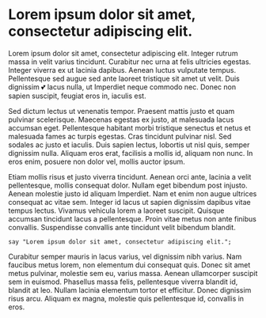 # Lorem ipsum dolor sit amet, consectetur adipiscing elit.

Lorem ipsum dolor sit amet, consectetur adipiscing elit. Integer rutrum
massa in velit varius tincidunt. Curabitur nec urna at felis ultricies
egestas. Integer viverra ex ut lacinia dapibus. Aenean luctus vulputate
tempus. Pellentesque sed augue sed ante laoreet tristique sit amet ut velit.
Duis dignissim 💕 lacus nulla, ut Imperdiet neque commodo nec. Donec non
sapien suscipit, feugiat eros in, iaculis est.

Sed dictum lectus ut venenatis tempor. Praesent mattis justo et quam
pulvinar scelerisque. Maecenas egestas ex justo, at malesuada lacus accumsan
eget.  Pellentesque habitant morbi tristique senectus et netus et malesuada
fames ac turpis egestas. Cras tincidunt pulvinar nisl. Sed sodales ac justo
et iaculis.  Duis sapien lectus, lobortis ut nisl quis, semper dignissim
nulla. Aliquam eros erat, facilisis a mollis id, aliquam non nunc. In eros
enim, posuere non dolor vel, mollis auctor ipsum.

Etiam mollis risus et justo viverra tincidunt. Aenean orci ante, lacinia a
velit pellentesque, mollis consequat dolor. Nullam eget bibendum post
injusto.  Aenean molestie justo id aliquam Imperdiet. Nam et enim non augue
ultrices consequat ac vitae sem. Integer id lacus ut sapien dignissim
dapibus vitae tempus lectus.  Vivamus vehicula lorem a laoreet suscipit.
Quisque accumsan tincidunt lacus a pellentesque. Proin vitae metus non ante
finibus convallis.  Suspendisse convallis ante tincidunt velit bibendum
blandit.

    say "Lorem ipsum dolor sit amet, consectetur adipiscing elit.";

Curabitur semper mauris in lacus varius, vel dignissim nibh varius.  Nam
faucibus metus lorem, non elementum dui consequat quis. Donec sit amet metus
pulvinar, molestie sem eu, varius massa. Aenean ullamcorper suscipit sem in
euismod. Phasellus massa felis, pellentesque viverra blandit id, blandit at
leo.  Nullam lacinia elementum tortor et efficitur. Donec dignissim risus
arcu.  Aliquam ex magna, molestie quis pellentesque id, convallis in eros. 
